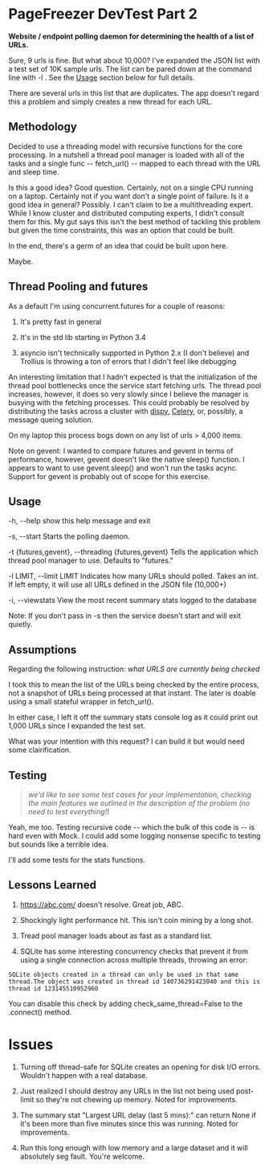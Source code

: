 # PageFreezer DevTest Part 2

**Website / endpoint polling daemon for determining the health of a list of URLs.**

Sure, 9 urls is fine. But what about 10,000? I've expanded the JSON list with a test set of 10K sample urls. The list can be pared down at the command line with -l <number>. See the [Usage](#usage) section below for full details.

There are several urls in this list that are duplicates. The app doesn't regard this a problem and simply creates a new thread for each URL.

## Methodology

Decided to use a threading model with recursive functions for the core processing. In a nutshell a thread pool manager is loaded with all of the tasks and a single func -- fetch_url() -- mapped to each thread with the URL and sleep time.

Is this a good idea? Good question. Certainly, not on a single CPU running on a laptop. Certainly not if you want don't a single point of failure. Is it a good idea in general? Possibly. I can't claim to be a multithreading expert. While I know cluster and distributed computing experts, I didn't consult them for this. My gut says this isn't the best method of tackling this problem but given the time constraints, this was an option that could be built.

In the end, there's a germ of an idea that could be built upon here.

Maybe.

## Thread Pooling and futures

As a default I'm using concurrent.futures for a couple of reasons:

1) It's pretty fast in general

2) It's in the std lib starting in Python 3.4

3) asyncio isn't technically supported in Python 2.x (I don't believe) and Trollius is throwing a ton of errors that I didn't feel like debugging

An interesting limitation that I hadn't expected is that the initialization of the thread pool bottlenecks once the service start fetching urls. The thread pool increases, however, it does so very slowly since I believe the manager is busying with the fetching processes. This could probably be resolved by distributing the tasks across a cluster with [dispy](http://dispy.sourceforge.net/), [Celery](http://www.celeryproject.org/), or, possibly, a message queing solution.

On my laptop this process bogs down on any list of urls > 4,000 items.

Note on gevent: I wanted to compare futures and gevent in terms of performance, however, gevent doesn't like the native sleep() function. I appears to want to use gevent.sleep() and won't run the tasks acync. Support for gevent is probably out of scope for this exercise.

## Usage

-h, --help            show this help message and exit

-s, --start           Starts the polling daemon.

-t {futures,gevent}, --threading {futures,gevent}
                      Tells the application which thread pool manager to
                      use. Defaults to "futures."

-l LIMIT, --limit LIMIT
                      Indicates how many URLs should polled. Takes
                      an int. If left empty, it will use all URLs defined in
                      the JSON file (10,000+)

-i, --viewstats       View the most recent summary stats logged to the
                      database

Note: If you don't pass in -s then the service doesn't start and will exit quietly.

## Assumptions

Regarding the following instruction: *what URLS are currently being checked*

I took this to mean the list of the URLs being checked by the entire process, not a snapshot of URLs being processed at that instant. The later is doable using a small stateful wrapper in fetch_url().

In either case, I left it off the summary stats console log as it could print out 1,000 URLs since I expanded the test set.

What was your intention with this request? I can build it but would need some clairification.

## Testing

> *we'd like to see some test cases for your implementation, checking the main features we outlined in the description of the problem (no need to test everything!)*

Yeah, me too. Testing recursive code -- which the bulk of this code is -- is hard even with Mock. I could add some logging nonsense specific to testing but sounds like a terrible idea.

I'll add some tests for the stats functions.

## Lessons Learned

1) https://abc.com/ doesn't resolve. Great job, ABC.

2) Shockingly light performance hit. This isn't coin mining by a long shot.

3) Tread pool manager loads about as fast as a standard list.

4) SQLite has some interesting concurrency checks that prevent it from using a single connection across multiple threads, throwing an error:
```
SQLite objects created in a thread can only be used in that same thread.The object was created in thread id 140736291423040 and this is thread id 123145510952960
```
You can disable this check by adding check_same_thread=False to the .connect() method.

# Issues

1) Turning off thread-safe for SQLite creates an opening for disk I/O errors. Wouldn't happen with a real database.

2) Just realized I should destroy any URLs in the list not being used post-limit so they're not chewing up memory. Noted for improvements.

3) The summary stat "Largest URL delay (last 5 mins):" can return None if it's been more than five minutes since this was running. Noted for improvements.

4) Run this long enough with low memory and a large dataset and it will absolutely seg fault. You're welcome.

